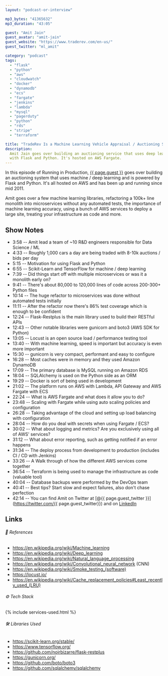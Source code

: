 ```yaml
---
layout: "podcast-or-interview"

mp3_bytes: "41365632"
mp3_duration: "43:05"

guest: "Amit Jain"
guest_avatar: "amit-jain"
guest_website: "https://www.traderev.com/en-us/"
guest_twitter: "ml_amit"

category: "podcast"
tags:
  - "flask"
  - "python"
  - "aws"
  - "cloudwatch"
  - "docker"
  - "dynamodb"
  - "ecs"
  - "fargate"
  - "jenkins"
  - "lambda"
  - "mysql"
  - "pagerduty"
  - "python"
  - "rds"
  - "stripe"
  - "terraform"

title: "TradeRev Is a Machine Learning Vehicle Appraisal / Auctioning System"
description:
  Amit Jain goes over building an auctioning service that uses deep learning
  with Flask and Python. It's hosted on AWS Fargate.
---
```


In this episode of Running in Production, [{{ page.guest
}}](https://www.linkedin.com/in/jaamit/) goes over building an auctioning
system that uses machine / deep learning and is powered by Flask and Python.
It's all hosted on AWS and has been up and running since mid 2011.

Amit goes over a few machine learning libraries, refactoring a 100k+ line
monolith into microservices without any automated tests, the importance of
machine learning accuracy, using a bunch of AWS services to deploy a large
site, treating your infrastructure as code and more.

## Show Notes

- 3:58 -- Amit lead a team of ~10 R&amp;D engineers responsible for Data Science / ML
- 4:33 -- Roughly 1,000 cars a day are being traded with 8-10k auctions / bids per day
- 5:15 -- Motivation for using Flask and Python
- 6:55 -- Scikit-Learn and TensorFlow for machine / deep learning 
- 7:39 -- Did things start off with multiple microservices or was it a monolith early on?
- 9:41 -- There's about 80,000 to 120,000 lines of code across 200-300+ Python files
- 10:14 -- The huge refactor to microservices was done without automated tests initially
- 11:11 -- After the refactor now there's 86% test coverage which is enough to be confident
- 12:24 -- Flask-Restplus is the main library used to build their RESTful APIs
- 12:43 -- Other notable libraries were gunicorn and boto3 (AWS SDK for Python)
- 13:05 -- Locust is an open source load / performance testing tool
- 13:40 -- With machine learning, speed is important but accuracy is even more important
- 15:30 -- gunicorn is very compact, performant and easy to configure
- 16:28 -- Most caches were in memory and they used Amazon DynamoDB
- 17:09 -- The primary database is MySQL running on Amazon RDS
- 18:04 -- SQLAlchemy is used on the Python side as an ORM
- 19:29 -- Docker is sort of being used in development
- 21:02 -- The platform runs on AWS with Lambda, API Gateway and AWS Fargate with ECS
- 22:24 -- What is AWS Fargate and what does it allow you to do?
- 23:48 -- Scaling with Fargate while using auto scaling policies and configuration
- 26:28 -- Taking advantage of the cloud and setting up load balancing with configuration
- 28:04 -- How do you deal with secrets when using Fargate / ECS?
- 30:02 -- What about logging and metrics? Are you exclusively using all of AWS' services?
- 31:12 -- What about error reporting, such as getting notified if an error happens
- 31:34 -- The deploy process from development to production (includes CI / CD with Jenkins)
- 33:26 -- A Walk through of how the different AWS services come together
- 36:54 -- Terraform is being used to manage the infrastructure as code (valuable tool)
- 40:04 -- Database backups were performed by the DevOps team
- 40:41 -- Best tips? Start slow and expect failures, also don't chase perfection
- 42:14 -- You can find Amit on Twitter at [@{{ page.guest_twitter }}](https://twitter.com/{{ page.guest_twitter}}) and on [LinkedIn](https://www.linkedin.com/in/jaamit/)

## Links

###### 📄 References

- <https://en.wikipedia.org/wiki/Machine_learning>
- <https://en.wikipedia.org/wiki/Deep_learning>
- <https://en.wikipedia.org/wiki/Natural_language_processing>
- <https://en.wikipedia.org/wiki/Convolutional_neural_network> (CNN)
- <https://en.wikipedia.org/wiki/Smoke_testing_(software)>
- <https://locust.io/>
- <https://en.wikipedia.org/wiki/Cache_replacement_policies#Least_recently_used_(LRU)>

###### ⚙️ Tech Stack

{% include services-used.html %}

###### 🛠 Libraries Used

- <https://scikit-learn.org/stable/>
- <https://www.tensorflow.org/>
- <https://github.com/noirbizarre/flask-restplus>
- <https://gunicorn.org/>
- <https://github.com/boto/boto3>
- <https://github.com/sqlalchemy/sqlalchemy>

